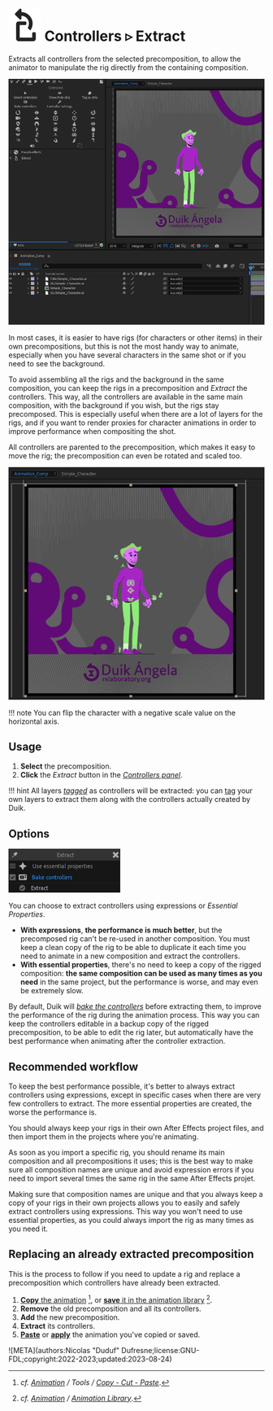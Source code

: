 # ![](../../img/duik/icons/extract.svg) Controllers ▹ Extract

Extracts all controllers from the selected precomposition, to allow the animator to manipulate the rig directly from the containing composition.

![](../../img/duik/controllers/extract01.gif)

In most cases, it is easier to have rigs (for characters or other items) in their own precompositions, but this is not the most handy way to animate, especially when you have several characters in the same shot or if you need to see the background.

To avoid assembling all the rigs and the background in the same composition, you can keep the rigs in a precomposition and *Extract* the controllers. This way, all the controllers are available in the same main composition, with the background if you wish, but the rigs stay precomposed. This is especially useful when there are a lot of layers for the rigs, and if you want to render proxies for character animations in order to improve performance when compositing the shot.

All controllers are parented to the precomposition, which makes it easy to move the rig; the precomposition can even be rotated and scaled too.

![](../../img/duik/controllers/extract02.gif)

!!! note
    You can flip the character with a negative scale value on the horizontal axis.

## Usage

1. **Select** the precomposition.
2. **Click** the *Extract* button in the [*Controllers panel*](index.md).

!!! hint
    All layers [*tagged*](tools/tag.md) as controllers will be extracted: you can [tag](tools/tag.md) your own layers to extract them along with the controllers actually created by Duik.

## Options

![](../../img/duik/controllers/extract-options.png)

You can choose to extract controllers using expressions or *Essential Properties*.

- **With expressions**, **the performance is much better**, but the precomposed rig can't be re-used in another composition. You must keep a clean copy of the rig to be able to duplicate it each time you need to animate in a new composition and extract the controllers.
- **With essential properties**, there's no need to keep a copy of the rigged composition: **the same composition can be used as many times as you need** in the same project, but the performance is worse, and may even be extremely slow.

By default, Duik will [*bake the controllers*](tools/bake.md) before extracting them, to improve the performance of the rig during the animation process. This way you can keep the controllers editable in a backup copy of the rigged precomposition, to be able to edit the rig later, but automatically have the best performance when animating after the controller extraction.

## Recommended workflow

To keep the best performance possible, it's better to always extract controllers using expressions, except in specific cases when there are very few controllers to extract. The more essential properties are created, the worse the performance is.

You should always keep your rigs in their own After Effects project files, and then import them in the projects where you're animating.

As soon as you import a specific rig, you should rename its main composition and all precompositions it uses; this is the best way to make sure all composition names are unique and avoid expression errors if you need to import several times the same rig in the same After Effects projet.

Making sure that composition names are unique and that you always keep a copy of your rigs in their own projects allows you to easily and safely extract controllers using expressions. This way you won't need to use essential properties, as you could always import the rig as many times as you need it.

## Replacing an already extracted precomposition

This is the process to follow if you need to update a rig and replace a precomposition which controllers have already been extracted.

1. [__Copy__ the animation](../animation/tools/copy.md)&nbsp;[^1], or [__save__ it in the animation library](../animation/anim-library.md)&nbsp;[^2].
2. __Remove__ the old precomposition and all its controllers.
3. __Add__ the new precomposition.
4. __Extract__ its controllers.
5. [__Paste__](../animation/tools/copy.md) or [__apply__](../animation/anim-library.md) the animation you've copied or saved.

[^1]: *cf. [Animation](../animation/index.md) / Tools / [Copy - Cut - Paste](../animation/tools/copy.md)*.

[^2]: *cf. [Animation](../animation/index.md) / [Animation Library](../animation/anim-library.md)*.

![META](authors:Nicolas "Duduf" Dufresne;license:GNU-FDL;copyright:2022-2023;updated:2023-08-24)
